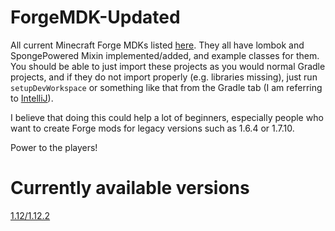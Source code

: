 # ForgeMDK-Updated

All current Minecraft Forge MDKs listed [here](https://files.minecraftforge.net/net/minecraftforge/forge/). They all have lombok and SpongePowered Mixin implemented/added, and example classes for them. You should be able to just import these projects as you would normal Gradle projects, and if they do not import properly (e.g. libraries missing), just run `setupDevWorkspace` or something like that from the Gradle tab (I am referring to [IntelliJ](https://www.jetbrains.com/idea/)).

I believe that doing this could help a lot of beginners, especially people who want to create Forge mods for legacy versions such as 1.6.4 or 1.7.10.

Power to the players!

# Currently available versions

[1.12/1.12.2](https://github.com/iAmSpace/MixinForge/tree/1.12/1.12.2)
